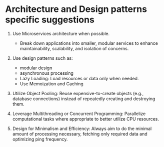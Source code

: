# Architecture and Design patterns specific suggestions

1. Use Microservices architecture when possible.
   - Break down applications into smaller, modular services to enhance maintainability, scalability, and isolation of concerns.

2. Use design patterns such as:
   - modular design
   - asynchronous processing
   - Lazy Loading: Load resources or data only when needed.
   - Use Memoization and Caching 

6. Utilize Object Pooling: Reuse expensive-to-create objects (e.g., database connections) instead of repeatedly creating and destroying them.

7. Leverage Multithreading or Concurrent Programming: Parallelize computational tasks where appropriate to better utilize CPU resources.

8. Design for Minimalism and Efficiency: Always aim to do the minimal amount of processing necessary, fetching only required data and optimizing ping frequency.

